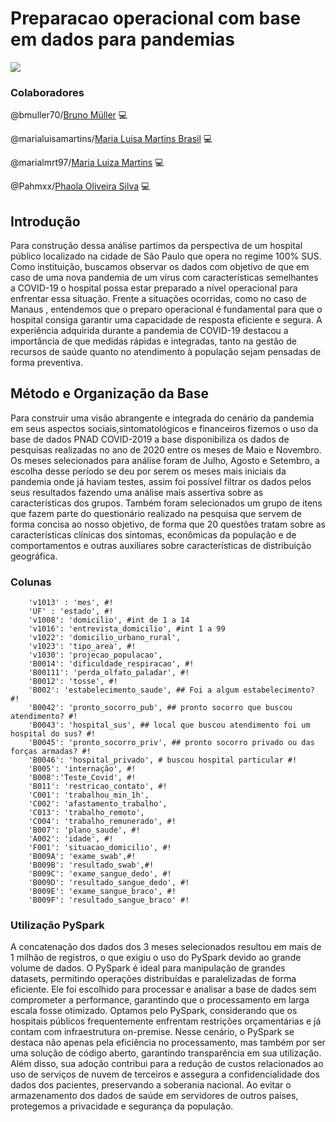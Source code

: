 # Preparacao operacional com base em dados para pandemias
![](https://www.mackenzie.br/fileadmin/ARQUIVOS/Public/top/midias_noticias/noticias/2019/NOT%C3%8DCIAS_GEST%C3%83O_DE_CONTE%C3%9ADO_2019/coronavirus-4817450_1920.jpg)


### Colaboradores
@bmuller70/[Bruno Müller](https://www.linkedin.com/in/bruno-muller-335630196/) :computer:		

@marialuisamartins/[Maria Luisa Martins Brasil](https://www.linkedin.com/in/marialuisamartinsb/) :computer:	

@marialmrt97/[Maria Luiza Martins](https://www.linkedin.com/in/maria-luiza-martins-4115b213b/) :computer:	

@Pahmxx/[Phaola Oliveira Silva](https://www.linkedin.com/in/phaola-oliveira/) :computer:

## Introdução

Para construção dessa análise partimos da perspectiva de um hospital público localizado na cidade de São Paulo que opera no regime 100% SUS. Como instituição, buscamos observar os dados com objetivo de que em caso de uma nova pandemia de um vírus 
com características semelhantes a COVID-19 o hospital possa estar preparado a nível operacional para enfrentar essa situação. Frente a situações ocorridas, como no caso de Manaus , entendemos que o preparo operacional é fundamental para que o hospital 
consiga garantir uma capacidade de resposta eficiente e segura. A experiência adquirida durante a pandemia de COVID-19 destacou a importância de que medidas rápidas e integradas, tanto na gestão de recursos de saúde quanto no atendimento à população sejam pensadas de forma preventiva. 

## Método e Organização da Base

Para construir uma visão abrangente e integrada do cenário da pandemia em seus aspectos sociais,sintomatológicos e financeiros fizemos o uso da base de dados PNAD COVID-2019 a base disponibiliza os dados de pesquisas realizadas no ano de 2020 entre os meses de Maio e Novembro. 
Os meses selecionados para análise foram de Julho, Agosto e Setembro, a escolha desse período se deu por serem os meses mais iniciais da pandemia onde já haviam testes, assim foi possível filtrar os dados pelos seus resultados fazendo uma
análise mais assertiva sobre as características dos grupos. Também foram selecionados um grupo de itens que fazem parte do questionário realizado na pesquisa que servem de forma concisa ao nosso objetivo, de forma que 20 questões tratam sobre as características clínicas dos sintomas, econômicas da população e de comportamentos e outras auxiliares sobre características de distribuição geográfica.

### Colunas
```
    'v1013' : 'mes', #!
    'UF' : 'estado', #!
    'v1008': 'domicilio', #int de 1 a 14
    'v1016': 'entrevista_domicilio', #int 1 a 99
    'v1022': 'domicilio_urbano_rural',
    'v1023': 'tipo_area', #!
    'v1030': 'projecao_populacao',
    'B0014': 'dificuldade_respiracao', #!
    'B00111': 'perda_olfato_paladar', #!
    'B0012': 'tosse', #!
    'B002': 'estabelecimento_saude', ## Foi a algum estabelecimento? #!
    'B0042': 'pronto_socorro_pub', ## pronto socorro que buscou atendimento? #!
    'B0043': 'hospital_sus', ## local que buscou atendimento foi um hospital do sus? #!
    'B0045': 'pronto_socorro_priv', ## pronto socorro privado ou das forças armadas? #!
    'B0046': 'hospital_privado', # buscou hospital particular #!
    'B005': 'internação', #!
    'B008':'Teste_Covid', #!
    'B011': 'restricao_contato', #!
    'C001': 'trabalhou_min_1h',
    'C002': 'afastamento_trabalho',
    'C013': 'trabalho_remoto',
    'C004': 'trabalho_remunerado', #!
    'B007': 'plano_saude', #!
    'A002': 'idade', #!
    'F001': 'situacao_domicilio', #!
    'B009A': 'exame_swab',#!
    'B009B': 'resultado_swab',#!
    'B009C': 'exame_sangue_dedo', #!
    'B009D': 'resultado_sangue_dedo', #!
    'B009E': 'exame_sangue_braco', #!
    'B009F': 'resultado_sangue_braco' #!
```
### Utilização PySpark 

A concatenação dos dados dos 3 meses selecionados resultou em mais de 1 milhão de registros, o que exigiu o uso do PySpark devido ao grande volume de dados. O PySpark é ideal para manipulação de grandes datasets, permitindo operações distribuídas e paralelizadas de forma eficiente. Ele foi escolhido para processar e analisar a base de dados sem comprometer a performance, garantindo que o processamento em larga escala fosse otimizado.
Optamos pelo PySpark, considerando que os hospitais públicos frequentemente enfrentam restrições orçamentárias e já contam com infraestrutura on-premise. Nesse cenário, o PySpark se destaca não apenas pela eficiência no processamento, mas também por ser uma solução de código aberto, garantindo transparência em sua utilização. Além disso, sua adoção contribui para a redução de custos relacionados ao uso de serviços de nuvem de terceiros e assegura a confidencialidade dos dados dos pacientes, preservando a soberania nacional. Ao evitar o armazenamento dos dados de saúde em servidores de outros países, protegemos a privacidade e segurança da população.
